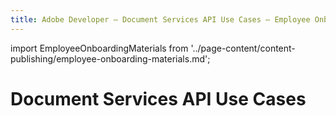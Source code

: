```yaml
---
title: Adobe Developer — Document Services API Use Cases — Employee Onboarding Materials
---
```


import EmployeeOnboardingMaterials from '../page-content/content-publishing/employee-onboarding-materials.md';


<Hero slots="heading" variant="fullwidth" theme="dark"  customLayout className="herobgImage" />

# Document Services API Use Cases


<MenuWrapperComponent  slots="content"  repeat="1" theme="lightest"/>

<EmployeeOnboardingMaterials />
